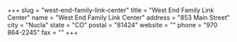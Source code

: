 +++
slug = "west-end-family-link-center"
title = "West End Family Link Center"
name = "West End Family Link Center"
address = "853 Main Street"
city = "Nucla"
state = "CO"
postal = "81424"
website = ""
phone = "970 864-2245"
fax = ""
+++
